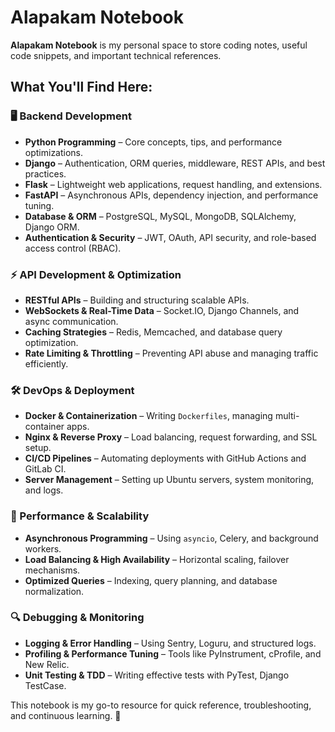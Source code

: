 # Alapakam Notebook  

**Alapakam Notebook** is my personal space to store coding notes, useful code snippets, and important technical references.  

## What You'll Find Here:  

### 🖥️ Backend Development  
- **Python Programming** – Core concepts, tips, and performance optimizations.  
- **Django** – Authentication, ORM queries, middleware, REST APIs, and best practices.  
- **Flask** – Lightweight web applications, request handling, and extensions.  
- **FastAPI** – Asynchronous APIs, dependency injection, and performance tuning.  
- **Database & ORM** – PostgreSQL, MySQL, MongoDB, SQLAlchemy, Django ORM.  
- **Authentication & Security** – JWT, OAuth, API security, and role-based access control (RBAC).  

### ⚡ API Development & Optimization  
- **RESTful APIs** – Building and structuring scalable APIs.  
- **WebSockets & Real-Time Data** – Socket.IO, Django Channels, and async communication.  
- **Caching Strategies** – Redis, Memcached, and database query optimization.  
- **Rate Limiting & Throttling** – Preventing API abuse and managing traffic efficiently.  

### 🛠️ DevOps & Deployment  
- **Docker & Containerization** – Writing `Dockerfiles`, managing multi-container apps.  
- **Nginx & Reverse Proxy** – Load balancing, request forwarding, and SSL setup.  
- **CI/CD Pipelines** – Automating deployments with GitHub Actions and GitLab CI.  
- **Server Management** – Setting up Ubuntu servers, system monitoring, and logs.  

### 🚀 Performance & Scalability  
- **Asynchronous Programming** – Using `asyncio`, Celery, and background workers.  
- **Load Balancing & High Availability** – Horizontal scaling, failover mechanisms.  
- **Optimized Queries** – Indexing, query planning, and database normalization.  

### 🔍 Debugging & Monitoring  
- **Logging & Error Handling** – Using Sentry, Loguru, and structured logs.  
- **Profiling & Performance Tuning** – Tools like PyInstrument, cProfile, and New Relic.  
- **Unit Testing & TDD** – Writing effective tests with PyTest, Django TestCase.  

This notebook is my go-to resource for quick reference, troubleshooting, and continuous learning. 🚀  
